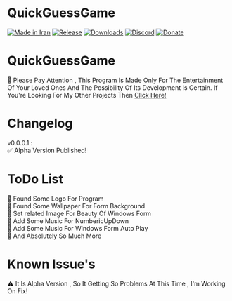 # QuickGuessGame
[![Made in Iran](https://img.shields.io/badge/made_in-iran-ffd700.svg?labelColor=0057b7)](https://github.com/AshkanPoyber)
[![Release](https://img.shields.io/github/release/AshkanPoyber/QuickGuessGame.svg)](https://github.com/AshkanPoyber/QuickGuessGame/releases)
[![Downloads](https://img.shields.io/github/downloads/AshkanPoyber/QuickGuessGame/total.svg)](https://github.com/AshkanPoyber/QuickGuessGame/releases)
[![Discord](https://img.shields.io/discord/796419830819061800?label=discord)](https://discord.gg/yPWu7F7Gxb)
[![Donate](https://img.shields.io/badge/donate-$$$-8a2be2.svg)](#) 


# QuickGuessGame 
🛑 Please Pay Attention , This Program Is Made Only For The Entertainment Of Your Loved Ones And The Possibility Of Its Development Is Certain. If You're Looking For My Other Projects Then [Click Here!](https://github.com/AshkanPoyber?tab=repositories)

# Changelog
v0.0.0.1 : <br>
✅ Alpha Version Published!
# ToDo List
💢 Found Some Logo For Program
<br>
💢 Found Some Wallpaper For Form Background
<br>
💢 Set related Image For Beauty Of Windows Form
<br>
💢 Add Some Music For NumbericUpDown
<br>
💢 Add Some Music For Windows Form Auto Play
<br>
💢 And Absolutely So Much More

# Known Issue's
⚠ It Is Alpha Version , So It Getting So Problems At This Time , I'm Working On Fix!

